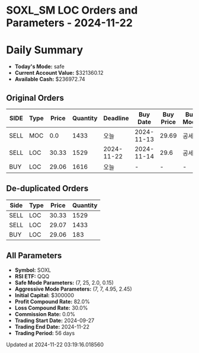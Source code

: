 # SOXL_SM LOC Orders and Parameters - 2024-11-22

# Daily Summary

- **Today's Mode:** safe
- **Current Account Value:** $321360.12
- **Available Cash:** $236972.74

## Original Orders

| SIDE | Type | Price | Quantity | Deadline | Buy Date | Buy Price | Buy Mode |
|------|------|-------|----------|----------|----------|-----------|----------|
| SELL | MOC | 0.0 | 1433 | 오늘 | 2024-11-13 | 29.69 | 공세 |
| SELL | LOC | 30.33 | 1529 | 2024-11-22 | 2024-11-14 | 29.6 | 공세 |
| BUY | LOC | 29.06 | 1616 | 오늘 | - | - | - |

## De-duplicated Orders

| Side | Type | Price | Quantity |
|------|------|-------|----------|
| SELL | LOC | 30.33 | 1529 |
| SELL | LOC | 29.07 | 1433 |
| BUY | LOC | 29.06 | 183 |

## All Parameters

- **Symbol:** SOXL
- **RSI ETF:** QQQ
- **Safe Mode Parameters:** (7, 25, 2.0, 0.15)
- **Aggressive Mode Parameters:** (7, 7, 4.95, 2.45)
- **Initial Capital:** $300000
- **Profit Compound Rate:** 82.0%
- **Loss Compound Rate:** 30.0%
- **Commission Rate:** 0.0%
- **Trading Start Date:** 2024-09-27
- **Trading End Date:** 2024-11-22
- **Trading Period:** 56 days

Updated at 2024-11-22 03:19:16.018560
